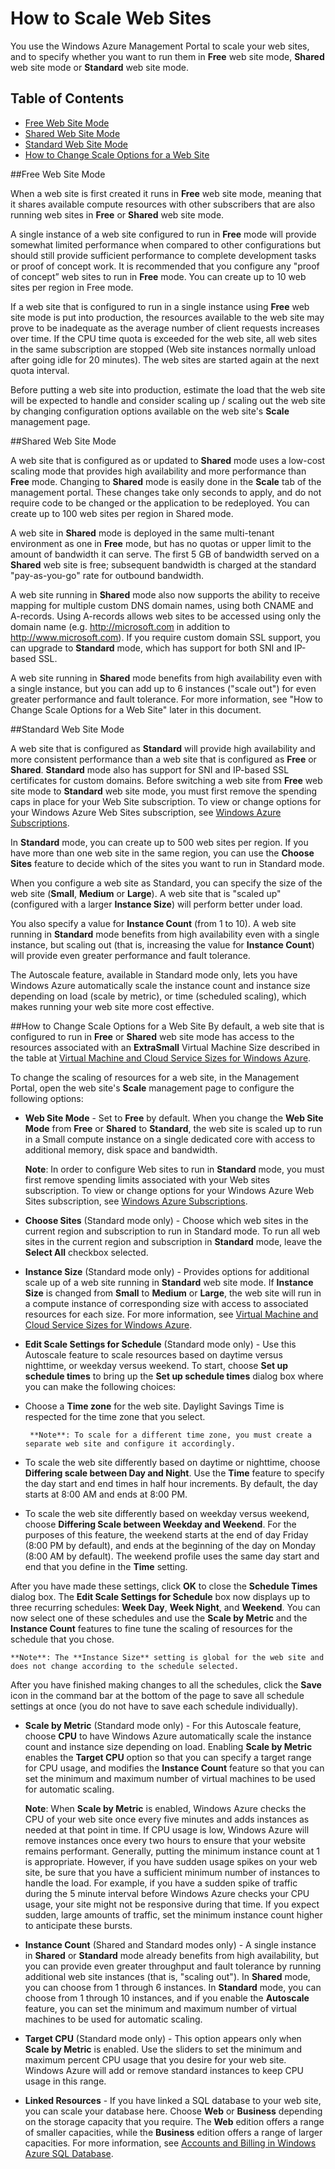 ﻿<properties linkid="manage-scenarios-how-to-scale-websites" urlDisplayName="How to scale" pageTitle="How to scale web sites - Windows Azure service management" title="How to scale web sites - Windows Azure service management" metaKeywords="Azure scaling web sites, share web site, reserve web site" description="Learn how to scale web sites in Windows Azure. Also learn how to use Shared Web Site and Reserved Web Site modes." metaCanonical="" disqusComments="1" umbracoNaviHide="0" />



# How to Scale Web Sites #

You use the Windows Azure Management Portal to scale your web sites, and to specify whether you want to run them in **Free** web site mode, **Shared** web site mode or **Standard** web site mode. 

## Table of Contents ##

- [Free Web Site Mode](#freemode)
- [Shared Web Site Mode](#sharedmode)
- [Standard Web Site Mode](#standardmode)
- [How to Change Scale Options for a Web Site](#howtochangescale)

##<a name="freemode"></a>Free Web Site Mode

When a web site is first created it runs in **Free** web site mode, meaning that it shares available compute resources with other subscribers that are also running web sites in **Free** or **Shared** web site mode.

A single instance of a web site configured to run in **Free** mode will provide somewhat limited performance when compared to other configurations but should still provide sufficient performance to complete development tasks or proof of concept work. It is recommended that you configure any  "proof of concept” web sites to run in **Free** mode. You can create up to 10 web sites per region in Free mode.



If a web site that is configured to run in a single instance using **Free** web site mode is put into production, the resources available to the web site may prove to be inadequate as the average number of client requests increases over time. If the CPU time quota is exceeded for the web site, all web sites in the same subscription are stopped (Web site instances normally unload after going idle for 20 minutes). The web sites are started again at the next quota interval. 

Before putting a web site into production, estimate the load that the web site will be expected to handle and consider scaling up / scaling out the web site by changing configuration options available on the web site's **Scale** management page.

##<a name="sharedmode"></a>Shared Web Site Mode

A web site that is configured as or updated to **Shared** mode uses a low-cost scaling mode that provides high availability and more performance than **Free** mode. Changing to **Shared** mode is easily done in the **Scale** tab of the management portal. These changes take only seconds to apply, and do not require code to be changed or the application to be redeployed. You can create up to 100 web sites per region in Shared mode.



A web site in **Shared** mode is deployed in the same multi-tenant environment as one in **Free** mode, but has no quotas or upper limit to the amount of bandwidth it can serve. The first 5 GB of bandwidth served on a **Shared** web site is free; subsequent bandwidth is charged at the standard "pay-as-you-go" rate for outbound bandwidth.

A web site running in **Shared** mode also now supports the ability to receive mapping for multiple custom DNS domain names, using both CNAME and A-records. Using A-records allows web sites to be accessed using only the domain name (e.g. http://microsoft.com in addition to http://www.microsoft.com). If you require custom domain SSL support, you can upgrade to **Standard** mode, which has support for both SNI and IP-based SSL.

A web site running in **Shared** mode benefits from high availability even with a single instance, but you can add up to 6 instances ("scale out") for even greater performance and fault tolerance. For more information, see "How to Change Scale Options for a Web Site" later in this document.
 
##<a name="standardmode"></a>Standard Web Site Mode

A web site that is configured as **Standard** will provide high availability and more consistent performance than a web site that is configured as **Free** or **Shared**.  **Standard** mode also has support for SNI and IP-based SSL certificates for custom domains. Before switching a web site from **Free** web site mode to **Standard** web site mode, you must first remove the spending caps in place for your Web Site subscription. To view or change options for your Windows Azure Web Sites subscription, see [Windows Azure Subscriptions][azuresubscriptions].

In **Standard** mode, you can create up to 500 web sites per region. If you have more than one web site in the same region, you can use the **Choose Sites** feature to decide which of the sites you want to run in Standard mode. 

When you configure a web site as Standard, you can specify the size of the web site (**Small**, **Medium** or **Large**). A web site that is "scaled up" (configured with a larger **Instance Size**) will perform better under load. 

You also specify a value for **Instance Count** (from 1 to 10).
A web site running in **Standard** mode benefits from high availability even with a single instance, but scaling out (that is, increasing the value for **Instance Count**) will provide even greater performance and fault tolerance. 

The Autoscale feature, available in Standard mode only, lets you have Windows Azure automatically scale the instance count and instance size depending on load (scale by metric), or time (scheduled scaling), which makes running your web site more cost effective.

##<a name="howtochangescale"></a>How to Change Scale Options for a Web Site
By default, a web site that is configured to run in **Free** or **Shared** web site mode has access to the resources associated with an **ExtraSmall** Virtual Machine Size described in the table at [Virtual Machine and Cloud Service Sizes for Windows Azure][vmsizes]. 

To change the scaling of resources for a web site, in the Management Portal, open the web site's **Scale** management page to configure the following options:

- **Web Site Mode** - Set to **Free** by default.  When you change the **Web Site Mode** from **Free** or **Shared** to **Standard**, the web site is scaled up to run in a Small compute instance on a single dedicated core with access to additional memory, disk space and bandwidth.

	**Note**: In order to configure Web sites to run in **Standard** mode, you must first remove spending limits associated with your Web sites subscription. To view or change options for your Windows Azure Web Sites subscription, see [Windows Azure Subscriptions][azuresubscriptions].

- **Choose Sites** (Standard mode only) - Choose which web sites in the current region and subscription to run in Standard mode. To run all web sites in the current region and subscription in **Standard** mode, leave the **Select All** checkbox selected.

- **Instance Size** (Standard mode only) - Provides options for additional scale up of a web site running in **Standard** web site mode. If **Instance Size** is changed from **Small** to **Medium** or **Large**, the web site will run in a compute instance of corresponding size with access to associated resources for each size. For more information, see [Virtual Machine and Cloud Service Sizes for Windows Azure][vmsizes].

- **Edit Scale Settings for Schedule** (Standard mode only) - Use this Autoscale feature to scale resources based on daytime versus nighttime, or weekday versus weekend. To start, choose **Set up schedule times** to bring up the **Set up schedule times** dialog box where you can make the following choices:

 - Choose a **Time zone** for the web site. Daylight Savings Time is respected for the time zone that you select.

		**Note**: To scale for a different time zone, you must create a separate web site and configure it accordingly.
 - To scale the web site differently based on daytime or nighttime, choose **Differing scale between Day and Night**. Use the **Time** feature to specify the day start and end times in half hour increments. By default, the day starts at 8:00 AM and ends at 8:00 PM. 

 - To scale the web site differently based on weekday versus weekend, choose **Differing Scale between Weekday and Weekend**. For the purposes of this feature, the weekend starts at the end of day Friday (8:00 PM by default), and ends at the beginning of the day on Monday (8:00 AM by default). The weekend profile uses the same day start and end that you define in the **Time** setting.

 After you have made these settings, click **OK** to close the **Schedule Times** dialog box. The **Edit Scale Settings for Schedule** box now displays up to three recurring schedules: **Week Day**, **Week Night**, and **Weekend**. You can now select one of these schedules and use the **Scale by Metric** and the **Instance Count** features to fine tune the scaling of resources for the schedule that you chose. 

	**Note**: The **Instance Size** setting is global for the web site and does not change according to the schedule selected.

 After you have finished making changes to all the schedules, click the **Save** icon in the command bar at the bottom of the page to save all schedule settings at once (you do not have to save each schedule individually).



- **Scale by Metric** (Standard mode only) - For this Autoscale feature, choose **CPU** to have Windows Azure automatically scale the instance count and instance size depending on load. Enabling **Scale by Metric** enables the **Target CPU** option so that you can specify a target range for CPU usage, and modifies the **Instance Count** feature so that you can set the minimum and maximum number of virtual machines to be used for automatic scaling.

	**Note**: When **Scale by Metric** is enabled, Windows Azure checks the CPU of your web site once every five minutes and adds instances as needed at that point in time. If CPU usage is low, Windows Azure will remove instances once every two hours to ensure that your website remains performant. Generally, putting the minimum instance count at 1 is appropriate. However, if you have sudden usage spikes on your web site, be sure that you have a sufficient minimum number of instances to handle the load. For example, if you have a sudden spike of traffic during the 5 minute interval before Windows Azure checks your CPU usage, your site might not be responsive during that time. If you expect sudden, large amounts of traffic, set the minimum instance count higher to anticipate these bursts. 


- **Instance Count** (Shared and Standard modes only) -  A single instance in **Shared** or **Standard** mode already benefits from high availability, but you can provide even greater throughput and fault tolerance by running additional web site instances (that is, "scaling out"). In **Shared** mode, you can choose from 1 through 6 instances. In **Standard** mode, you can choose from 1 through 10 instances, and if you enable the **Autoscale** feature, you can set the minimum and maximum number of virtual machines to be used for automatic scaling.
	
- **Target CPU** (Standard mode only) - This option appears only when **Scale by Metric** is enabled. Use the sliders to set the minimum and maximum percent CPU usage that you desire for your web site. Windows Azure will add or remove standard instances to keep CPU usage in this range.

- **Linked Resources** - 
If you have linked a SQL database to your web site, you can scale your database here. Choose **Web** or **Business** depending on the storage capacity that you require. The **Web** edition offers a range of smaller capacities, while the **Business** edition offers a range of larger capacities. For more information, see [Accounts and Billing in Windows Azure SQL Database][SQLaccountsbilling].


[vs2010]:http://go.microsoft.com/fwlink/?LinkId=225683
[msexpressionstudio]:http://go.microsoft.com/fwlink/?LinkID=205116
[mswebmatrix]:http://go.microsoft.com/fwlink/?LinkID=226244
[getgit]:http://go.microsoft.com/fwlink/?LinkId=252533
[azuresdk]:http://go.microsoft.com/fwlink/?LinkId=246928
[gitref]:http://go.microsoft.com/fwlink/?LinkId=246651
[howtoconfiganddownloadlogs]:http://go.microsoft.com/fwlink/?LinkId=252031
[sqldbs]:http://go.microsoft.com/fwlink/?LinkId=246930
[fzilla]:http://go.microsoft.com/fwlink/?LinkId=247914
[vmsizes]:http://go.microsoft.com/fwlink/?LinkId=309169
[webmatrix]:http://go.microsoft.com/fwlink/?LinkId=226244
[SQLaccountsbilling]:http://go.microsoft.com/fwlink/?LinkId=234930
[azuresubscriptions]:http://go.microsoft.com/fwlink/?LinkID=235288
